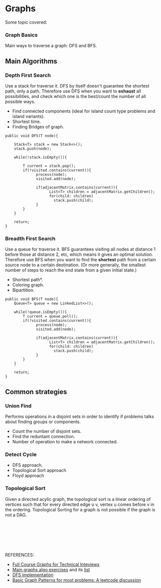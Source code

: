 # Graphs
Some topic covered:

### Graph Basics
Main ways to traverse a graph: DFS and BFS.

## Main Algorithms

### Depth First Search
Use a stack for traverse it. DFS by itself doesn't guarantee the shortest path, only a path. Therefore use DFS when you want to **exhaust** all possibilities, and check which one is the best/count the number of all possible ways.

- Find connected components (ideal for island count type problems and island variants).
- Shortest time.
- Finding Bridges of graph.

```
public void DFS(T node){
  
    Stack<T> stack = new Stack<>();
    stack.push(node);

    while(!stack.isEmpty()){
    
        T current = stack.pop();
        if(!visited.contains(current)){
              process(node);
              visited.add(node);
              
              if(adjacentMatrix.contains(current)){
                    List<T> children = adjacentMatrix.getChildren();
                    for(child: children)
                      stack.push(child);
              }
        }
    }
    
    return;
}
```

### Breadth First Search
Use a queue for traverse it. BFS guarantees visiting all nodes at distance 1 before those at distance 2, etc, which means it gives an optimal solution. Therefore use BFS when you want to find the **shortest** path from a certain source node to a certain destination. (Or more generally, the smallest number of steps to reach the end state from a given initial state.)

- Shortest path*.
- Coloring graph.
- Bipartition.

```
public void BFS(T node){
    Queue<T> queue = new LinkedList<>();
    
    while(!queue.isEmpty()){
        T current = queue.poll();
        if(!visited.contains(current)){
              process(node);
              visited.add(node);
              
              if(adjacentMatrix.contains(current)){
                    List<T> children = adjacentMatrix.getChildren();
                    for(child: children)
                      stack.push(child);
              }
        }
    }
    
    return;
}
```

## Common strategies

### Union Find
Performs operations in a disjoint sets in order to identify if problems talks about finding groups or components.
- Count the number of disjoint sets.
- Find the reduntant connection.
- Number of operation to make a network connected.


### Detect Cycle
- DFS approach.
- Topological Sort approach
- Floyd approach


### Topological Sort
Given a directed acylic graph, the topological sort is a linear ordering of vertices such that for every directed edge u v, vertex u comes before v in the ordering. Topological Sorting for a graph is not possible if the graph is not a DAG.






</br>
</br>
</br>
</br>
</br>

REFERENCES:

- [Full Course Graphs for Technical Inteviews](https://www.youtube.com/watch?v=tWVWeAqZ0WU&t=694s)
- [Main graphs algo exercises](https://leetcode.com/discuss/general-discussion/655708/Graph-For-Beginners-Problems-or-Pattern-or-Sample-Solutions) and its [list](https://leetcode.com/discuss/interview-question/753236/List-of-graph-algorithms-for-coding-interview)
- [DFS implementation](https://favtutor.com/blogs/depth-first-search-java)
- [Basic Graph Patterns for most problems: A leetcode discussion](https://leetcode.com/discuss/general-discussion/655708/Graph-For-Beginners-Problems-or-Pattern-or-Sample-Solutions)

